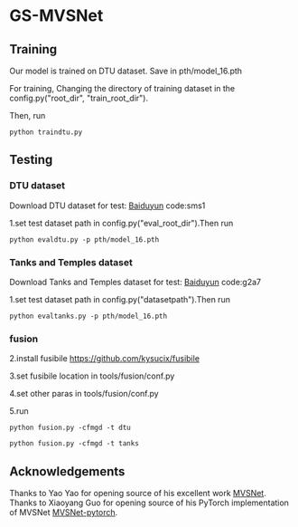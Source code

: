 # GS-MVSNet

## Training

 Our model is trained on DTU dataset. Save in pth/model_16.pth 
 
 For training, Changing the directory of training dataset in the config.py("root_dir", "train_root_dir").  
 
Then, run 

    python traindtu.py 

## Testing

### DTU dataset

Download DTU dataset for test: [Baiduyun](https://pan.baidu.com/s/1Vy3LR7H1wUS_3m48tjF3wA)  code:sms1

1.set test dataset path in config.py("eval_root_dir").Then run

    python evaldtu.py -p pth/model_16.pth

### Tanks and Temples dataset

Download Tanks and Temples dataset for test: [Baiduyun](https://pan.baidu.com/s/1qsOgjbFEHgdRw89SEGg5ug)  code:g2a7

1.set test dataset path in config.py("datasetpath").Then run

    python evaltanks.py -p pth/model_16.pth
	
### fusion

2.install fusibile https://github.com/kysucix/fusibile

3.set fusibile location in tools/fusion/conf.py

4.set other paras in tools/fusion/conf.py

5.run

    python fusion.py -cfmgd -t dtu
    
    python fusion.py -cfmgd -t tanks
   
## Acknowledgements

Thanks to Yao Yao for opening source of his excellent work [MVSNet](https://github.com/YoYo000/MVSNet). Thanks to Xiaoyang Guo for opening source of his PyTorch implementation of MVSNet [MVSNet-pytorch](https://github.com/xy-guo/MVSNet_pytorch).
